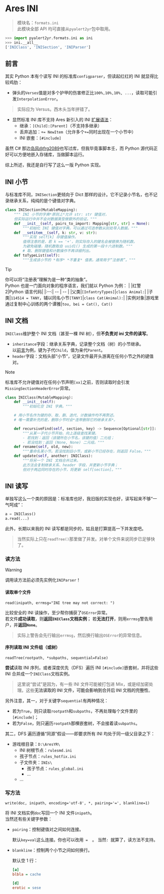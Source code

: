 # Ares INI

> 模块名：`formats.ini`  
> 此模块全部 API 均可直接从`pyalert2yr`包中取用。

```python
>>> import pyalert2yr.formats.ini as ini
>>> ini.__all__
['INIClass', 'INISection', 'INIParser']
```

## 前言
其实 Python 本有个读写 INI 的标准库`configparser`，但读起红红的 INI 就显得比较鸡肋：
- 弹头的`Verses`值是对多个护甲的伤害修正比`100%,10%,10%, ...`，读取可能引发`InterpolationError`。

> 实际应为 Versus。西木头当年拼错了。

- 显然标准 INI 库不支持 Ares 新引入的 INI [扩展语法](https://github.com/ClLab-YR/Chloride.RA2Scripts/blob/master/IniExt.ReadMe.md)：
    - 继承：`[Child]:[Parent]`（不支持多继承）
    - 丢弃追加：`+= NewItem`（允许多个`+=`同时出现在一个小节中）
    - INI 嵌套：`[#include]`

虽然 C# 那边[岛风@frg2089](https://github.com/frg2089)也写过库，但我毕竟事脚本壬，而 Python 源代码正好可以方便地嵌入存储库，当做脚本运行。  

综上所述，我还是自行写了这么一版 Python 实现。

## INI 小节
与标准库不同，`INISection`更倾向于 Dict 那样的设计。它不记录小节名，也不记录继承关系，纯纯的是个键值对字典。

```python
class INISection(MutableMapping):
    """ INI 小节的字典*原则上*允许 str: str 键值对，
    但实际运行中并不会对数据类型做额外的验证。"""
    def __init__(self, pairs_to_import: Mapping[str, str] = None):
        """初始化 INI 键值对字典。可以通过可选参数从别处导入数据。"""
    def __setitem__(self, k: str, v: str):
        """实现 self[k] 存键值操作。
        值得注意的是，若 k == '+'，则实际存入的键名会被替换为随机数。
        为避免碰撞，随机数取自 uuid1() 生成的第一段十六进制数。"""
        # 取、删除键值和计数操作不再详细列出。
    def toTypeList(self):
        """生成该小节的 *有序* *不重复* 值表。通常用于“注册表”。"""
```

> [!tip]
> 你可以将“注册表”理解为是一种“类的抽象”。  
> Python 也是一门面向对象的程序语言，我们就以 Python 为例：
> | |红警 2|Python 语言代码|
> |:--:| -- | -- |
> |父类|`[InfantryTypes]`|`class Animal:`|
> |子类|`114514 = TANY`，辅以同名小节`[TANY]`|`class Cat(Animal):`|
> |实例对象|游戏里通过复制中心训练的两个谭雅|`tou, bei = Cat(), Cat()`


## INI 文档
`INIClass`维护整个 INI 文档（甚至一棵 INI 树），但**不负责对 ini 文件的读写**。

- `inheritance`字段：继承关系字典，记录整个文档（树）的小节继承。  
  以[前言](#前言)为例，键为子代`Child`，值为亲代`Parent`。
- `header`字段：文档头部“小节”，记录文件最开头游离在任何小节之外的键值对。

> [!note]
> 标准库不允许键值对在任何小节声明`[xx]`之前，否则读取时会引发`MissingSectionHeaderError`异常。

```python
class INIClass(MutableMapping):
    def __init__(self):
        """初始化空 INI 字典。"""

    # 用小节名作为键的存、取、删、迭代、计数操作均不再赘述。
    # 唯一需要补充的是，删除小节时会*连带删除它的继承关系*。

    def recursiveFind(self, section, key) -> Sequence[Optional[str]]:
        """从某一子代小节开始，向上逐级查找某键。
        - 若找到：返回（该键所在小节名，该键的值）二元组；
        - 若没找到：返回 (None, None) 二元组。"""
    def rename(self, old, new):
        """重命名某小节。若没找到旧小节，或新小节已经存在，则返回 False。"""
    def update(self, another: INIClass):
        """将另一个 INI 文档合并过来。
        此方法会复制继承关系、header 字段，并更新小节字典；
        但对于两边同时存在的小节，将更新 self[section]。"""
```

## INI 读写
单独写这么一个类的原因是：标准库也好，我旧版的实现也好，读写起来不够“一气呵成”：
```python
a = INIClass()
a.read(...)
```
此外，长期以来我的 INI 读写都是同步的，姑且是打算提高一下并发度吧。

> 当然实际上只在`readTree()`那里做了并发。对单个文件来说同步已足够快了。

### 读方法

> [!warning]
> 调用读方法前必须先实例化`INIParser`！

#### 读取单个文件
`read(inipath, errmsg="INI tree may not correct: ")`

比较安全的 INI 读操作，至少帮你捕获了`OSError`异常。  
若文件**成功读取**，则**返回`INIClass`文档实例**；
若**无法打开**，则用`errmsg`警告用户，并**返回`None`**。

> 实际上警告会先行输出`errmsg`，然后换行输出`OSError`的异常信息。

#### 序列读取 INI 文件组（或树）
`readTree(rootpath, *subpaths, sequential=False)`
    
**尝试**读取 INI 序列，或者深度优先（DFS）遍历 INI `[#include]`嵌套树，并将这些 INI 合并成一个`INIClass`文档实例。

> 这里说“尝试”是因为，有一些 INI 文件可能被打包进 Mix，或是经加密处理。这些**无法读取的 INI 文件，可能会影响到合并后 INI 文档的完整性**。

另外注意，其一，对于关键字`sequential`有两种情况：
- 若为`True`，则只读取`rootpath`和`subpaths`，不再处理每个文件里的`[#include]`；
- 若为`False`，则只遍历`rootpath`那棵嵌套树，不会接着读`subpaths`。

其二，DFS 遍历遵循“同源”假设——即要求所有 INI 均处于同一级父目录之下：
- 游戏根目录：`D:\AresYR\`
    - INI 树根节点：`rulesmd.ini`
    - 孩子节点：`rules_hotfix.ini`
    - 子文件夹：`INIs\`
        - 孩子节点：`rules_global.ini`
        - ...
    - ...

### 写方法
`write(doc, inipath, encoding='utf-8', *, pairing='=', blankline=1)`

将 INI 文档实例`doc`写回一个 INI 文件`inipath`。  
当然还有些关键字参数：

- `pairing`：控制键值对之间如何连接。

    默认`key=val`这么连接。你也可以改用`  =   `。
    当然`: `就算了，读方法不支持。

- `blankline`：控制两个小节之间如何换行。

    默认空 1 行：
    ```ini
    [a]
    blbla = cache
    
    [d]
    erotic = sese
    ```